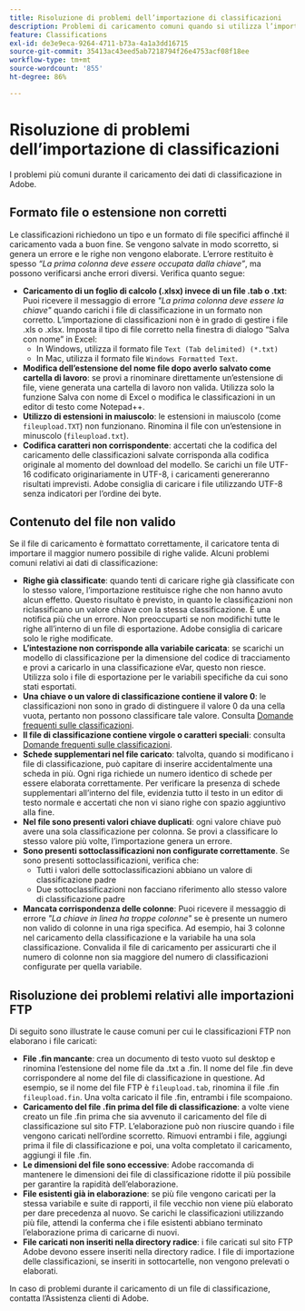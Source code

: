 ```yaml
---
title: Risoluzione di problemi dell’importazione di classificazioni
description: Problemi di caricamento comuni quando si utilizza l’importazione classificazioni.
feature: Classifications
exl-id: de3e9eca-9264-4711-b73a-4a1a3dd16715
source-git-commit: 35413ac43eed5ab7218794f26e4753acf08f18ee
workflow-type: tm+mt
source-wordcount: '855'
ht-degree: 86%

---
```


# Risoluzione di problemi dell’importazione di classificazioni

I problemi più comuni durante il caricamento dei dati di classificazione in Adobe.

## Formato file o estensione non corretti

Le classificazioni richiedono un tipo e un formato di file specifici affinché il caricamento vada a buon fine. Se vengono salvate in modo scorretto, si genera un errore e le righe non vengono elaborate. L’errore restituito è spesso *“La prima colonna deve essere occupata dalla chiave”*, ma possono verificarsi anche errori diversi. Verifica quanto segue:

* **Caricamento di un foglio di calcolo (.xlsx) invece di un file .tab o .txt**: Puoi ricevere il messaggio di errore *&quot;La prima colonna deve essere la chiave&quot;* quando carichi i file di classificazione in un formato non corretto. L’importazione di classificazioni non è in grado di gestire i file .xls o .xlsx. Imposta il tipo di file corretto nella finestra di dialogo “Salva con nome” in Excel:
   * In Windows, utilizza il formato file `Text (Tab delimited) (*.txt)`
   * In Mac, utilizza il formato file `Windows Formatted Text`.
* **Modifica dell’estensione del nome file dopo averlo salvato come cartella di lavoro**: se provi a rinominare direttamente un’estensione di file, viene generata una cartella di lavoro non valida. Utilizza solo la funzione Salva con nome di Excel o modifica le classificazioni in un editor di testo come Notepad++.
* **Utilizzo di estensioni in maiuscolo**: le estensioni in maiuscolo (come `fileupload.TXT`) non funzionano. Rinomina il file con un’estensione in minuscolo (`fileupload.txt`).
* **Codifica caratteri non corrispondente**: accertati che la codifica del caricamento delle classificazioni salvate corrisponda alla codifica originale al momento del download del modello. Se carichi un file UTF-16 codificato originariamente in UTF-8, i caricamenti genereranno risultati imprevisti. Adobe consiglia di caricare i file utilizzando UTF-8 senza indicatori per l’ordine dei byte.

## Contenuto del file non valido

Se il file di caricamento è formattato correttamente, il caricatore tenta di importare il maggior numero possibile di righe valide. Alcuni problemi comuni relativi ai dati di classificazione:

* **Righe già classificate**: quando tenti di caricare righe già classificate con lo stesso valore, l’importazione restituisce righe che non hanno avuto alcun effetto. Questo risultato è previsto, in quanto le classificazioni non riclassificano un valore chiave con la stessa classificazione. È una notifica più che un errore. Non preoccuparti se non modifichi tutte le righe all’interno di un file di esportazione. Adobe consiglia di caricare solo le righe modificate.
* **L’intestazione non corrisponde alla variabile caricata**: se scarichi un modello di classificazione per la dimensione del codice di tracciamento e provi a caricarlo in una classificazione eVar, questo non riesce. Utilizza solo i file di esportazione per le variabili specifiche da cui sono stati esportati.
* **Una chiave o un valore di classificazione contiene il valore 0**: le classificazioni non sono in grado di distinguere il valore 0 da una cella vuota, pertanto non possono classificare tale valore. Consulta [Domande frequenti sulle classificazioni](../faq.md).
* **Il file di classificazione contiene virgole o caratteri speciali**: consulta [Domande frequenti sulle classificazioni](../faq.md).
* **Schede supplementari nel file caricato**: talvolta, quando si modificano i file di classificazione, può capitare di inserire accidentalmente una scheda in più. Ogni riga richiede un numero identico di schede per essere elaborata correttamente. Per verificare la presenza di schede supplementari all’interno del file, evidenzia tutto il testo in un editor di testo normale e accertati che non vi siano righe con spazio aggiuntivo alla fine.
* **Nel file sono presenti valori chiave duplicati**: ogni valore chiave può avere una sola classificazione per colonna. Se provi a classificare lo stesso valore più volte, l’importazione genera un errore.
* **Sono presenti sottoclassificazioni non configurate correttamente**. Se sono presenti sottoclassificazioni, verifica che:
   * Tutti i valori delle sottoclassificazioni abbiano un valore di classificazione padre
   * Due sottoclassificazioni non facciano riferimento allo stesso valore di classificazione padre
* **Mancata corrispondenza delle colonne**: Puoi ricevere il messaggio di errore *&quot;La chiave in linea ha troppe colonne&quot;* se è presente un numero non valido di colonne in una riga specifica. Ad esempio, hai 3 colonne nel caricamento della classificazione e la variabile ha una sola classificazione. Convalida il file di caricamento per assicurarti che il numero di colonne non sia maggiore del numero di classificazioni configurate per quella variabile.

## Risoluzione dei problemi relativi alle importazioni FTP

Di seguito sono illustrate le cause comuni per cui le classificazioni FTP non elaborano i file caricati:

* **File .fin mancante**: crea un documento di testo vuoto sul desktop e rinomina l’estensione del nome file da .txt a .fin. Il nome del file .fin deve corrispondere al nome del file di classificazione in questione. Ad esempio, se il nome del file FTP è `fileupload.tab`, rinomina il file .fin `fileupload.fin`. Una volta caricato il file .fin, entrambi i file scompaiono.
* **Caricamento del file .fin prima del file di classificazione**: a volte viene creato un file .fin prima che sia avvenuto il caricamento del file di classificazione sul sito FTP. L’elaborazione può non riuscire quando i file vengono caricati nell’ordine scorretto. Rimuovi entrambi i file, aggiungi prima il file di classificazione e poi, una volta completato il caricamento, aggiungi il file .fin.
* **Le dimensioni del file sono eccessive**: Adobe raccomanda di mantenere le dimensioni dei file di classificazione ridotte il più possibile per garantire la rapidità dell’elaborazione.
* **File esistenti già in elaborazione**: se più file vengono caricati per la stessa variabile e suite di rapporti, il file vecchio non viene più elaborato per dare precedenza al nuovo. Se carichi le classificazioni utilizzando più file, attendi la conferma che i file esistenti abbiano terminato l’elaborazione prima di caricarne di nuovi.
* **File caricati non inseriti nella directory radice**: i file caricati sul sito FTP Adobe devono essere inseriti nella directory radice. I file di importazione delle classificazioni, se inseriti in sottocartelle, non vengono prelevati o elaborati.

In caso di problemi durante il caricamento di un file di classificazione, contatta l’Assistenza clienti di Adobe.
